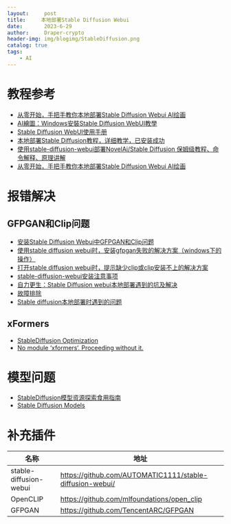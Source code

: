 ```yaml
---
layout:     post
title:     本地部署Stable Diffusion Webui
date:       2023-6-29
author:     Draper-crypto
header-img: img/blogimg/StableDiffusion.png
catalog: true
tags:
    - AI
---
```




# 教程参考


- [从零开始，手把手教你本地部署Stable Diffusion Webui AI绘画](https://zhuanlan.zhihu.com/p/613530403)
- [AI繪圖：Windows安裝Stable Diffusion WebUI教學](https://ivonblog.com/posts/windows-stable-diffusion-webui/)
- [Stable Diffusion WebUI使用手册](https://ivonblog.com/posts/stable-diffusion-webui-manuals/installation/command-line-arguments-and-settings/)
- [本地部署Stable Diffusion教程，详细教学，已安装成功](https://zhuanlan.zhihu.com/p/626006585)
- [使用stable-diffusion-webui部署NovelAi/Stable Diffusion 保姆级教程、命令解释、原理讲解](https://zhuanlan.zhihu.com/p/574200991)
- [从零开始，手把手教你本地部署Stable Diffusion Webui AI绘画](https://zhuanlan.zhihu.com/p/613530403)



# 报错解决

## GFPGAN和Clip问题

- [安装Stable Diffusion Webui中GFPGAN和Clip问题](https://zhuanlan.zhihu.com/p/612652498)
- [使用stable diffusion webui时，安装gfpgan失败的解决方案（windows下的操作）](https://blog.csdn.net/weixin_40735291/article/details/129153398)
- [打开stable diffusion webui时，提示缺少clip或clip安装不上的解决方案](https://blog.csdn.net/weixin_40735291/article/details/129333599)
- [stable-diffusion-webui安装注意事项](https://blog.csdn.net/mujuboy/article/details/129397147)
- [自力更生：Stable Diffusion webui本地部署遇到的坑及解决](https://www.bilibili.com/read/cv21987039)
- [故障排除](https://github.com/AUTOMATIC1111/stable-diffusion-webui/wiki/Troubleshooting)
- [Stable diffusion本地部署时遇到的问题](https://www.bilibili.com/read/cv22604427/)

## xFormers

- [StableDiffusion Optimization](https://zhuanlan.zhihu.com/p/611173551)
- [No module ‘xformers‘. Proceeding without it.](https://blog.csdn.net/qq_40902709/article/details/128152329)



# 模型问题

- [StableDiffusion模型资源探索食用指南](https://zhuanlan.zhihu.com/p/597504900)
- [Stable Diffusion Models](https://rentry.org/sdmodels#)



# 补充插件

| 名称                   | 地址                                                     |
| ---------------------- | -------------------------------------------------------- |
| stable-diffusion-webui | https://github.com/AUTOMATIC1111/stable-diffusion-webui/ |
| OpenCLIP               | https://github.com/mlfoundations/open_clip               |
| GFPGAN                 | https://github.com/TencentARC/GFPGAN                     |
